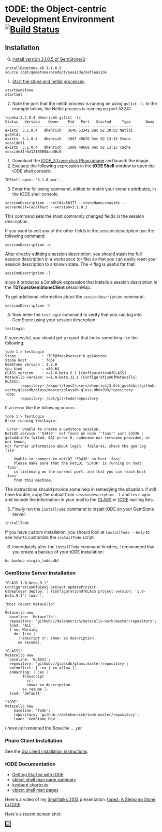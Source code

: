 # tODE: the Object-centric Development Environment [![Build Status](https://travis-ci.org/dalehenrich/tode.png?branch=master)](https://travis-ci.org/dalehenrich/tode)

## Installation

0. [Install version 3.1.0.5 of GemStone/S](http://seaside.gemtalksystems.com/downloads.html):

  ```Shell
  installGemstone.sh 3.1.0.5
  source /opt/gemstone/product/seaside/defSeaside
  ```
1. [Start the stone and netldi processes](https://code.google.com/p/glassdb/wiki/StartingANativeStone):

  ```Shell
  startGemstone
  startnet
  ```
2. Note the port that the netldi process is runnng on using `gslist -l`.
  In the example below, the Netldi process is running on port 53241:

  ```Shell
  topeka:3.1.0.4 dhenrich$ gslist -lc
  Status   Version    Owner    Pid   Port   Started     Type       Name
  ------- --------- --------- ----- ----- ------------ ------      ----
  exists  3.1.0.4   dhenrich   3646 53241 Dec 02 20:03 Netldi      gs64ldi
  exists  3.1.0.4   dhenrich   1087 49676 Dec 02 13:13 Stone       seaside31
  exists  3.1.0.4   dhenrich   1088 49668 Dec 02 13:13 cache       seaside31~5d1218508dadd8c0
  ```
1. Download the [tODE_3.1 one-click Pharo image](http://seaside.gemtalksystems.com/tODE/tODE_3.1.app.zip) and launch the image.
2. Evaluate the following expression in the **tODE Shell** window to
   open the tODE shell console:

  ```Smalltalk
  TDShell open: '3.1.0_mac'.
  ```
3. Enter the following command, edited to match your stone's
   attributes, in the tODE shell console:

  ```Shell
  sessionDescription --netldi=50377 --stoneName=seaside --serverHost=localhost --version=3.1.0.3
  ```
  This command sets the most commonly changed fields in the session
  description. 

  If you want to edit any of the other fields in
  the session description use the following command:

  ```Shell
  sessionDescription -e
  ```
  After directly editting a session description, you should stash the full session description
  in a workspace (or file) so that you can easily reset your session
  description to a known state. The -l flag is useful for that:

  ```Shell
  sessionDescription -l
  ```
  since it produces a Smalltalk expression that installs a session
  description in the **TDTopezGemStoneClient** sessionMap.
 
  To get additional information about the `sessionDescription` command:

  ```Shell
  sessionDescription -h
  ```
4. Now enter the `testLogin` command to verify that you can log into
   GemStone using your session description:

  ```Shell
  testLogin
  ```
  If successful, you should get a report that looks something like the following:

  ```
  tode 1 > testLogin
  Stone            : !TCP@foos#server!k_gs64stone
  Stone host       : foos
  GemStone version : 3.2.0
  cpu kind         : x86_64
  GLASS version    : >=1.0-beta.9.1 [ConfigurationOfGLASS]
  Metacello version: >=1.0-beta.32.1 [ConfigurationOfMetacello]
  GLASS1:
         repository: /export/foos2/users/dhenrich/3.0/k_gss64bit/github-cache/glassdb/glass/master/glassdb-glass-8b0a998/repository
  Tode:
         repository: /opt/git/tode/repository
  ```
  If an error like the following occurs:

  ```
  tode 1 > testLogin
  Error running testLogin:

  'Error: Unable to create a GemStone session.
  NetLDI service ''53436'' not found on node ''faas'' port 53436 :
  getaddrinfo failed, EAI error 8, nodename nor servname provided, or not known,  
  For further information about login   failures, check the gem log file'

	  Unable to connect to netLDI '53436' on host 'faas'.
	  Please make sure that the netLDI '53436' is running on host 'faas',
	  is listening on the correct port, and that you can reach host 'faas'
	  from this machine.
  ```
  The instructions should provide some help in remedying the situation.
  If still have trouble, copy the output from `sessiondescription -l` and `testLogin`
  and include the information in your mail to the 
  [GLASS](http://lists.gemtalksystems.com/mailman/listinfo/glass) or 
  [tODE](https://groups.google.com/forum/#!forum/tode_st) mailing
  lists.

5. Finally run the `installTode` command to install tODE on your
   GemStone server:

  ```Shell
  installTode
  ```
  If you have custom installation, you should look at `installTode --help` to see how to
  customize the `installTode` script.

6. Immediately after the `installTode` command finishes, I recommend
   that you create a backup of your tODE installation:

  ```Shell
  bu backup virgin_tode.dbf
  ```

### GemStone Server Installation

```Smalltalk
"GLASS 1.0-beta.9.1"
ConfigurationOfGLASS project updateProject.
GsDeployer deploy: [ (ConfigurationOfGLASS project version: '1.0-beta.9.1') load ].

"Most recent Metacello"
[
Metacello new
  baseline: 'Metacello';
  repository: 'github://dalehenrich/metacello-work:master/repository';
  load: 'ALL'.
  ] on: Warning
    do: [:ex |
      Transcript cr; show: ex description.
      ex resume].

"GLASS1"
Metacello new
  baseline: 'GLASS1';
  repository: 'github://glassdb/glass:master/repository';
  onConflict: [ :ex | ex allow ];
  onWarning: [ :ex |
        Transcript
          cr;
          show: ex description.
        ex resume ];
  load: 'default'.

"tODE"
Metacello new
    baseline: 'Tode';
    repository: 'github://dalehenrich/tode:master/repository';
    load: 'GemStone Dev'.
```

*I have not renamed the Baseline ... yet*

### Pharo Client Installation

See the [Gci client installation instructions](https://github.com/dalehenrich/tode/blob/master/docs/GciClientInstallation.md).

### tODE Documentation

- [Getting Started with tODE](https://github.com/dalehenrich/tode/blob/master/docs/GettingStarted.md)
- [object shell man page summary](https://github.com/dalehenrich/tode/blob/master/docs/man/ManPageSummary.md)
- [keybard shortcuts](https://github.com/dalehenrich/tode/blob/master/docs/man/KeyboardMapSummary.md)
- [object shell man pages](https://github.com/dalehenrich/tode/tree/master/docs/man)

Here's a video of my 
[Smalltalks 2012](http://www.fast.org.ar/smalltalks2012?_s=bvlW29Av2dix9EWt&_k=OGfhqoGSxR431Tth) 
presentation:
[topez: A Stepping Stone to tODE](http://www.youtube.com/watch?v=pIp_Y46iB_I&list=PLCGAAdUizzH31VumrhrK2HHepHu3DBpY0&index=14).

Here's a recent screen shot:

<img style="border: 2px solid #000000;" src="https://raw.github.com/dalehenrich/tode/master/docs/screenShot_2013-03-10.png" />

[1]: http://www.pharo-project.org/pharo-download/release-1-4
[2]: http://gemstonesoup.wordpress.com/2012/09/21/gemstones-3-1-0-1-is-shipping/
[3]: http://community.gemstone.com/download/attachments/6816350/GS64-Topaz-3.0.pdf?version=1
[4]: http://www.pharo-project.org/pharo-download/release-2-0 
